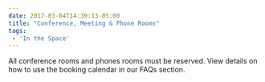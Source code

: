 ```yaml
---
date: 2017-03-04T14:39:13-05:00
title: "Conference, Meeting & Phone Rooms"
tags:
 - 'In the Space'
---
```

All conference rooms and phones rooms must be reserved. View details on how to use the booking calendar in our FAQs section.
